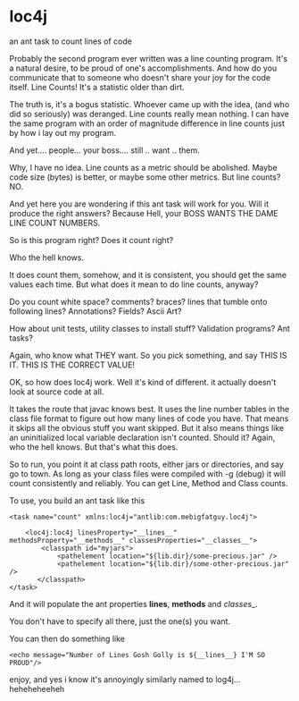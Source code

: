 # loc4j
an ant task to count lines of code

Probably the second program ever written was a line counting program. It's a natural desire, to be proud of one's accomplishments.
And how do you communicate that to someone who doesn't share your joy for the code itself. Line Counts! It's a statistic older
than dirt.

The truth is, it's a bogus statistic. Whoever came up with the idea, (and who did so seriously) was deranged. Line counts really
mean nothing. I can have the same program with an order of magnitude difference in line counts just by how i lay out my program.

And yet.... people... your boss.... still .. want .. them.

Why, I have no idea. Line counts as a metric should be abolished. Maybe code size (bytes) is better, or maybe some other metrics. But
line counts? NO.

And yet here you are wondering if this ant task will work for you. Will it produce the right answers? Because Hell, your BOSS WANTS THE DAME LINE COUNT NUMBERS.

So is this program right? Does it count right? 

Who the hell knows. 

It does count them, somehow, and it is consistent, you should get the same values each time. But what does it mean to do line counts, anyway?

Do you count white space? comments? braces? lines that tumble onto following lines? Annotations? Fields? Ascii Art? 

How about unit tests, utility classes to install stuff? Validation programs? Ant tasks?

Again, who know what THEY want. So you pick something, and say THIS IS IT. THIS IS THE CORRECT VALUE!


OK, so how does loc4j work. Well it's kind of different. it actually doesn't look at source code at all.

It takes the route that javac knows best. It uses the line number tables in the class file format to figure out how many 
lines of code you have. That means it skips all the obvious stuff you want skipped. But it also means things like an 
uninitialized local variable declaration isn't counted. Should it? Again, who the hell knows. But that's what this does.

So to run, you point it at class path roots, either jars or directories, and say go to town. As long as your class files 
were compiled with -g (debug) it will count consistently and reliably. You can get Line, Method and Class counts.

To use, you build an ant task like this

    <task name="count" xmlns:loc4j="antlib:com.mebigfatguy.loc4j">
    
        <loc4j:loc4j linesProperty="__lines__" methodsProperty="__methods__" classesProperties="__classes__">
			<classpath id="myjars">
				<pathelement location="${lib.dir}/some-precious.jar" />
				<pathelement location="${lib.dir}/some-other-precious.jar" />
           </classpath>
    </task>

And it will populate the ant properties __lines__, __methods__ and _classes__.

You don't have to specify all there, just the one(s) you want.

You can then do something like

    <echo message="Number of Lines Gosh Golly is ${__lines__} I'M SO PROUD"/>

enjoy, and yes i know it's annoyingly similarly named to log4j... heheheheeheh
